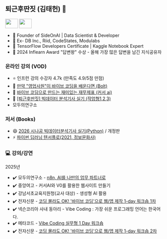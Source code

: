 
<!--
**lovedlim/lovedlim** is a ✨ _special_ ✨ repository because its `README.md` (this file) appears on your GitHub profile.

Here are some ideas to get you started:

- 🔭 I’m currently working on ...
- 🌱 I’m currently learning ...
- 👯 I’m looking to collaborate on ...
- 🤔 I’m looking for help with ...
- 💬 Ask me about ...
- 📫 How to reach me: ...
- 😄 Pronouns: ...
- ⚡ Fun fact: ...
-->
## 퇴근후딴짓 (김태헌) 👋

<p align="left">
<a href="https://www.youtube.com/c/@ai-study" target="blank"><img align="center" src="https://raw.githubusercontent.com/rahuldkjain/github-profile-readme-generator/master/src/images/icons/Social/youtube.svg" alt="" height="30" width="40" /></a> 
<a href="https://www.linkedin.com/in/%ED%83%9C%ED%97%8C-%EA%B9%80-4870836b/" target="blank"><img align="center" src="https://raw.githubusercontent.com/rahuldkjain/github-profile-readme-generator/master/src/images/icons/Social/linked-in-alt.svg" alt="" height="30" width="40" /></a>

- 📌 Founder of SideOnAI | Data Scientist & Developer 
- 📌 Ex- DB Inc., Riid, CodeStates, Modulabs
- 📌 TensorFlow Developers Certificate | Kaggle Notebook Expert
- 📌 2024 Inflearn Award "답변왕" 수상 - 올해 가장 많은 답변을 남긴 지식공유자

### 온라인 강의 (VOD)
- ⭐ 인프런 강의 수강자 4.7k (만족도 4.9/5점 만점)
- 🌱 [만약 "영업사원"이 바이브 코딩을 배운다면 (Bolt)](https://inf.run/vsGXs)
- 👯 [바이브 코딩으로 만드는 재미있는 재무제표 (커서 ai)](https://inf.run/dhPNo)
- 🤔 [[퇴근후딴짓] 빅데이터 분석기사 실기 (작업형1,2,3)](https://inf.run/HYmN)
- 모두의연구소

### 저서 (Books)
- 😄 [2026 시나공 빅데이터분석기사 실기(Python)](https://product.kyobobook.co.kr/detail/S000216355151) / 개정판
- ⚡ [파이썬 딥러닝 텐서플로(2021, 정보문화사)](http://www.yes24.com/Product/Goods/102603640?OzSrank=2)

### 💻 **강의/강연**
2025년 
- ✔️ 모두의연구소 - [n8n, AI를 나만의 업무 파트너로](https://event-us.kr/modu/event/100282)
- ✔️ 중앙여고 - 커서AI와 V0를 활용한 웹사이트 만들기
- ✔️ 강남서초교육지원청(교사 대상) - 생성형 AI 활용
- ✔️ 전자신문 - [코딩 몰라도 OK! '바이브 코딩'으로 웹/앱 제작 1-day 워크숍 1차](https://conference.etnews.com/conf_info.html?uid=385)
- ✔️ 넥슨코리아 사내 동아리 - Vibe Coding : 가장 쉬운 프로그래밍 언어는 한국어다.
- ✔️ 메타코드 - [Vibe Coding 실무형 1 Day 워크숍](https://www.datanet.co.kr/news/articleView.html?idxno=203465)
- ✔️ 전자신문 - [코딩 몰라도 OK! '바이브 코딩'으로 웹/앱 제작 1-day 워크숍 2차](https://conference.etnews.com/conf_info.html?uid=406)
<!--
- ✔️ 멀티캠퍼스(SSAFY) - [AI 트랜드/문화] 새로운 개발 경험, 바이브 코딩 실습
- ✔️ 한국여성정책연구원 - 파이썬 / 엑셀 
- ✔️ 성남시청소년재단 - ??
- ✔️ 국토안전관리원 - 3개 과정
- ✔️ 국토안전관리원 - 3개 과정
- ✔️ 국토안전관리원 - 3개 과정
- ✔️ 전자신문 - [코딩 몰라도 OK! '바이브 코딩'으로 웹/앱 제작 1-day 워크숍 3차](https://conference.etnews.com/conf_info.html?uid=417)
- ✔️ KISA 2025 블록체인 밋업데이
-->


